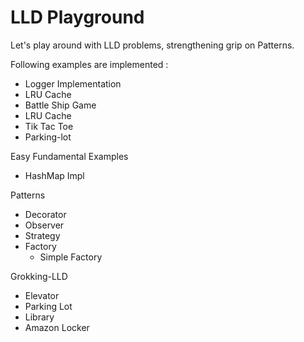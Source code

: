 # LLD Playground

Let's play around with LLD problems, strengthening grip on Patterns. 

Following examples are implemented :
* Logger Implementation
* LRU Cache
* Battle Ship Game
* LRU Cache
* Tik Tac Toe
* Parking-lot

Easy Fundamental Examples
* HashMap Impl

Patterns
* Decorator
* Observer
* Strategy
* Factory
  * Simple Factory

Grokking-LLD
* Elevator
* Parking Lot
* Library
* Amazon Locker
